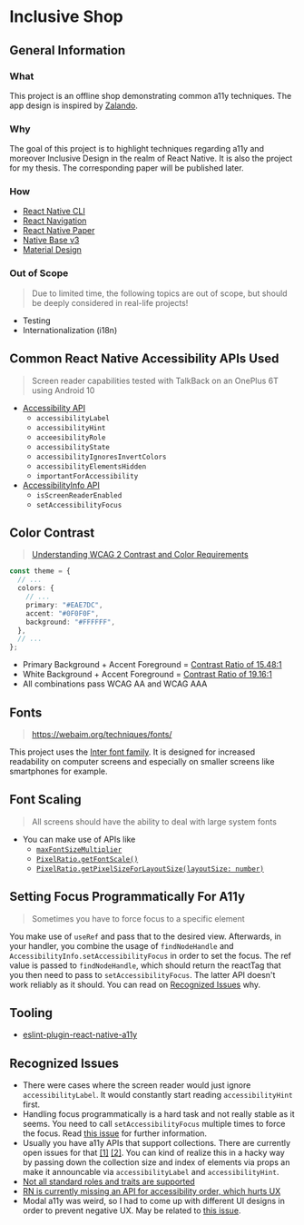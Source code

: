 # Inclusive Shop

## General Information
### What

This project is an offline shop demonstrating common a11y techniques. The app design is inspired by [Zalando](https://www.zalando.com/).

### Why

The goal of this project is to highlight techniques regarding a11y and moreover Inclusive Design in the realm of React Native. It is also the project for my thesis. The corresponding paper will be published later.

### How

- [React Native CLI](https://reactnative.dev/docs/environment-setup)
- [React Navigation](https://reactnavigation.org/)
- [React Native Paper](https://callstack.github.io/react-native-paper/)
- [Native Base v3](https://alpha.nativebase.io/docs/nativebase)
- [Material Design](https://material.io/design/usability/accessibility.html#understanding-accessibility)

### Out of Scope

> Due to limited time, the following topics are out of scope, but should be deeply considered in real-life projects!

- Testing
- Internationalization (i18n)

## Common React Native Accessibility APIs Used

> Screen reader capabilities tested with TalkBack on an OnePlus 6T using Android 10

- [Accessibility API](https://reactnative.dev/docs/accessibility)
  - `accessibilityLabel`
  - `accessibilityHint`
  - `acceesibilityRole`
  - `accessibilityState`
  - `accessibilityIgnoresInvertColors`
  - `accessibilityElementsHidden`
  - `importantForAccessibility`
- [AccessibilityInfo API](https://reactnative.dev/docs/accessibilityinfo)
  - `isScreenReaderEnabled`
  - `setAccessibilityFocus`

## Color Contrast

> [Understanding WCAG 2 Contrast and Color Requirements
](https://webaim.org/articles/contrast/)

```ts
const theme = {
  // ...
  colors: {
    // ...
    primary: "#EAE7DC",
    accent: "#0F0F0F",
    background: "#FFFFFF",
  },
  // ...
};
```

- Primary Background + Accent Foreground = [Contrast Ratio of 15.48:1](https://color.a11y.com/ContrastPair/?bgcolor=EAE7DC&fgcolor=0F0F0F)
- White Background + Accent Foreground = [Contrast Ratio of 19.16:1](https://color.a11y.com/ContrastPair/?bgcolor=FFFFFF&fgcolor=0F0F0F)
- All combinations pass WCAG AA and WCAG AAA

## Fonts

> https://webaim.org/techniques/fonts/

This project uses the [Inter font family](https://rsms.me/inter/). It is designed for increased readability on computer screens and especially on smaller screens like smartphones for example.

## Font Scaling

> All screens should have the ability to deal with large system fonts

- You can make use of APIs like
  - [`maxFontSizeMultiplier`](https://reactnative.dev/docs/text#maxfontsizemultiplier)
  - [`PixelRatio.getFontScale()`](https://reactnative.dev/docs/pixelratio#getfontscale)
  - [`PixelRatio.getPixelSizeForLayoutSize(layoutSize: number)`](https://reactnative.dev/docs/pixelratio#getpixelsizeforlayoutsize)

## Setting Focus Programmatically For A11y

> Sometimes you have to force focus to a specific element

You make use of `useRef` and pass that to the desired view. Afterwards, in your handler, you combine the usage of `findNodeHandle` and `AccessibilityInfo.setAccessibilityFocus` in order to set the focus. The ref value is passed to `findNodeHandle`, which should return the reactTag that you then need to pass to `setAccessibilityFocus`. The latter API doesn't work reliably as it should. You can read on [Recognized Issues](#recognized-issues) why.

## Tooling

- [eslint-plugin-react-native-a11y](https://github.com/FormidableLabs/eslint-plugin-react-native-a11y)

## Recognized Issues

- There were cases where the screen reader would just ignore `accessibilityLabel`. It would constantly start reading `accessibilityHint` first.
- Handling focus programmatically is a hard task and not really stable as it seems. You need to call `setAccessibilityFocus` multiple times to force the focus. Read [this issue](https://github.com/facebook/react-native/issues/30097) for further information.
- Usually you have a11y APIs that support collections. There are currently open issues for that [[1]](https://github.com/facebook/react-native/issues/30977) [[2]](https://github.com/facebook/react-native/issues/30972). You can kind of realize this in a hacky way by passing down the collection size and index of elements via props an make it announcable via `accessibilityLabel` and `accessibilityHint`. 
- [Not all standard roles and traits are supported](https://github.com/facebook/react-native/issues/30839)
- [RN is currently missing an API for accessibility order, which hurts UX](https://github.com/facebook/react-native/issues/30888)
- Modal a11y was weird, so I had to come up with different UI designs in order to prevent negative UX. May be related to [this issue](https://github.com/facebook/react-native/issues/30860).